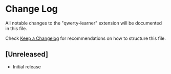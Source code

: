 # Change Log

All notable changes to the "qwerty-learner" extension will be documented in this file.

Check [Keep a Changelog](http://keepachangelog.com/) for recommendations on how to structure this file.

## [Unreleased]

- Initial release